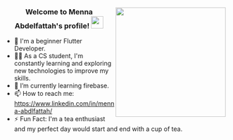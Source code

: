 
### 
<img width="250" align="right" src="https://c.tenor.com/_DOBjnGspYAAAAAM/code-coding.gif">

<h3 align="center">
  Welcome to Menna Abdelfattah's profile!
  <img src="https://media.giphy.com/media/hvRJCLFzcasrR4ia7z/giphy.gif" width="28">
</h3>

- 🏢 I'm a beginner Flutter Developer.
- 👨‍💻 As a CS student, I'm constantly learning and exploring new technologies to improve my skills.
- 🌱 I’m currently learning firebase.
- 📫 How to reach me: https://www.linkedin.com/in/menna-abdlfattah/
- ⚡ Fun Fact: I'm a tea enthusiast and my perfect day would start and end with a cup of tea.


<!--
**MennaAbdelfattah9/MennaAbdelfattah9** is a ✨ _special_ ✨ repository because its `README.md` (this file) appears on your GitHub profile.

Here are some ideas to get you started:

- 🔭 I’m currently working on ...
- 🌱 I’m currently learning ...
- 👯 I’m looking to collaborate on ...
- 🤔 I’m looking for help with ...
- 💬 Ask me about ...
- 📫 How to reach me: ...
- 😄 Pronouns: ...
- ⚡ Fun fact: ...
-->
